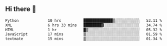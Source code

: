 ## Hi there 👋

<!--
**alihaqberdi/alihaqberdi** is a ✨ _special_ ✨ repository because its `README.md` (this file) appears on your GitHub profile.

Here are some ideas to get you started:

- 🔭 I’m currently working on ...
- 🌱 I’m currently learning ...
- 👯 I’m looking to collaborate on ...
- 🤔 I’m looking for help with ...
- 💬 Ask me about ...
- 📫 How to reach me: ...
- 😄 Pronouns: ...
- ⚡ Fun fact: ...
-->

<!--START_SECTION:waka-->

```txt
Python             10 hrs          █████████████▒░░░░░░░░░░░   53.11 %
XML                6 hrs 33 mins   ████████▓░░░░░░░░░░░░░░░░   34.74 %
HTML               1 hr            █▒░░░░░░░░░░░░░░░░░░░░░░░   05.32 %
JavaScript         17 mins         ▒░░░░░░░░░░░░░░░░░░░░░░░░   01.59 %
textmate           15 mins         ▒░░░░░░░░░░░░░░░░░░░░░░░░   01.34 %
```

<!--END_SECTION:waka-->
